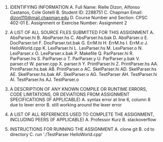1. IDENTIFYING INFORMATION
A. Full Name: Rielle Dizon, Alfonso Castanos, Cole Gotelli
B. Student ID: 2288751
C. Chapman Email: dizon110@mail.chapman.edu
D. Course Number and Section: CPSC 402-01
E. Assignment or Exercise Number: Assignment 2

2. A LIST OF ALL SOURCE FILES SUBMITTED FOR THIS ASSIGNMENT
A. AbsParser.hi
B. AbsParser.hs
C. AbsParser.hs.bak
D. AbsParser.o
E. DocParser.txt
F. DocParser.txt.bak
G. ErrM.hi
H. ErrM.hs
I. ErrM.o
J. HelloWorld.cpp
K. LexParser.hi
L. LexParser.hs
M. LexParser.o
N. LexParser.x
O. LexParser.x.bak
P. Makefile
Q. ParParser.hi
R. ParParser.hs
S. ParParser.o
T. ParParser.y
U. ParParser.y.bak
V. parser.cf
W. parser.cpp
X. parser.h
Y. PrintParser.hi
Z. PrintParser.hs
AA. PrintParser.hs.bak
AB. PrintParser.o
AC. SkelParser.hi
AD. SkelParser.hs
AE. SkelParser.hs.bak
AF. SkelParser.o
AG. TestParser
AH. TestParser.hi
AI. TestParser.hs
AJ. TestParser.o

3. A DESCRIPTION OF ANY KNOWN COMPILE OR RUNTIME ERRORS, CODE LIMITATIONS, OR DEViATIONS FROM ASSIGNMENT SPECIFICATIONS (IF APPLICABLE)
A. syntax error at line 6, column 8 due to lexer error
B. still working around the lexer error

4. A LIST OF ALL REFERENCES USED TO COMPLETE THE ASSIGNMENT, INCLUDING PEERS (IF APPLICABLE)
A. Professor Kurz
B. stackoverflow

5. INSTRUCTIONS FOR RUNNING THE ASSIGNMENT
A. clone git
B. cd to directory
C. run './TestParser HelloWorld.cpp'


